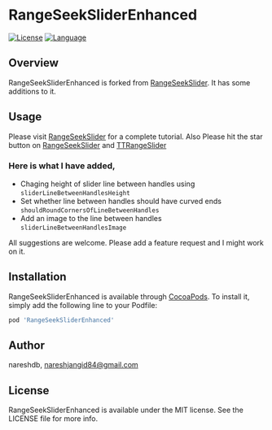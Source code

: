 # RangeSeekSliderEnhanced


[![License](https://img.shields.io/:license-mit-blue.svg)](https://doge.mit-license.org)
[![Language](https://img.shields.io/badge/language-swift-orange.svg?style=flat)](https://developer.apple.com/swift)

## Overview
RangeSeekSliderEnhanced is forked from [RangeSeekSlider](https://github.com/WorldDownTown/RangeSeekSlider). It has some additions to it.


## Usage

Please visit [RangeSeekSlider](https://github.com/WorldDownTown/RangeSeekSlider) for a complete tutorial. Also Please hit the star button on [RangeSeekSlider](https://github.com/WorldDownTown/RangeSeekSlider) and [TTRangeSlider](https://github.com/TomThorpe/TTRangeSlider)

### Here is what I have added,

- Chaging height of slider line between handles using ``sliderLineBetweenHandlesHeight``
- Set whether line between handles should have curved ends
    ``shouldRoundCornersOfLineBetweenHandles``
- Add an image to the line between handles
    ``sliderLineBetweenHandlesImage``
    
All suggestions are welcome. Please add a feature request and I might work on it.

## Installation

RangeSeekSliderEnhanced is available through [CocoaPods](https://cocoapods.org). To install
it, simply add the following line to your Podfile:

```ruby
pod 'RangeSeekSliderEnhanced'
```

## Author

nareshdb, nareshjangid84@gmail.com

## License

RangeSeekSliderEnhanced is available under the MIT license. See the LICENSE file for more info.

